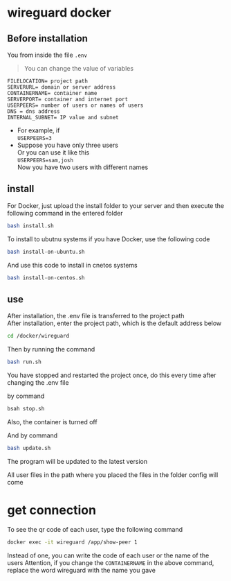 # wireguard docker

## Before installation
You from inside the file
```.env```
> You can change the value of variables
```env
FILELOCATION= project path 
SERVERURL= domain or server address
CONTAINERNAME= container name
SERVERPORT= container and internet port
USERPEERS= number of users or names of users
DNS = dns address
INTERNAL_SUBNET= IP value and subnet
```
- For example, if<br>
```USERPEERS=3```<br>
- Suppose you have only three users <br>
Or you can use it like this <br>
``` USERPEERS=sam,josh ``` <br>
Now you have two users with different names<br> 
## install
For Docker, just upload the install folder to your server and then execute the following command in the entered folder 
```bash
bash install.sh
``` 
To install to ubutnu systems if you have Docker, use the following code 
```bash
bash install-on-ubuntu.sh
```
And use this code to install in cnetos systems  
```bash
bash install-on-centos.sh
```  
## use
After installation, the .env file is transferred to the project path  
After installation, enter the project path, which is the default address below  
```bash
cd /docker/wireguard
``` 
Then by running the command
```bash
bash run.sh
``` 
You have stopped and restarted the project once, do this every time after changing the .env file

by command
```bash
bsah stop.sh
``` 
Also, the container is turned off

And by command 
```bash
bash update.sh
``` 
The program will be updated to the latest version

All user files in the path where you placed the files in the folder 
config 
will come 
# get connection 
To see the qr code of each user, type the following command 
```bash
docker exec -it wireguard /app/show-peer 1
``` 
Instead of one, you can write the code of each user or the name of the users
Attention, if you change the ```CONTAINERNAME``` in the above command, replace the word wireguard with the name you gave
